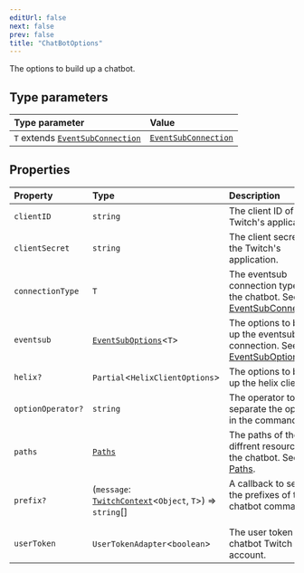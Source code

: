 ```yaml
---
editUrl: false
next: false
prev: false
title: "ChatBotOptions"
---
```


The options to build up a chatbot.

## Type parameters

| Type parameter | Value |
| :------ | :------ |
| `T` extends [`EventSubConnection`](/api/chatbot/enumerations/eventsubconnection/) | [`EventSubConnection`](/api/chatbot/enumerations/eventsubconnection/) |

## Properties

| Property | Type | Description |
| :------ | :------ | :------ |
| `clientID` | `string` | The client ID of the Twitch's application. |
| `clientSecret` | `string` | The client secret of the Twitch's application. |
| `connectionType` | `T` | The eventsub connection type of the chatbot. See [EventSubConnection](../../api/chatbot/enumerations/eventsubconnection). |
| `eventsub` | [`EventSubOptions`](/api/chatbot/type-aliases/eventsuboptions/)\<`T`\> | The options to build up the eventsub connection. See [EventSubOptions](../../api/chatbot/type-aliases/eventsuboptions). |
| `helix?` | `Partial`\<`HelixClientOptions`\> | The options to build up the helix client. |
| `optionOperator?` | `string` | The operator to separate the options in the command. |
| `paths` | [`Paths`](/api/chatbot/interfaces/paths/) | The paths of the diffrent resources of the chatbot. See [Paths](../../api/chatbot/interfaces/paths). |
| `prefix?` | (`message`: [`TwitchContext`](/api/chatbot/classes/twitchcontext/)\<`Object`, `T`\>) => `string`[] | A callback to set up the prefixes of the chatbot commands.<br /><br /> |
| `userToken` | `UserTokenAdapter`\<`boolean`\> | The user token of the chatbot Twitch account. |
